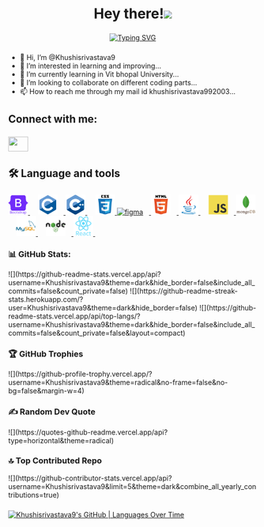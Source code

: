 <h1 align="center">Hey there!<img src="https://raw.githubusercontent.com/aemmadi/aemmadi/master/wave.gif" width="30px"></h1>

###

<p align="center">
  <a href="https://git.io/typing-svg"><img src="https://readme-typing-svg.demolab.com?font=Gabarito&size=35&duration=4000&pause=1000&color=87CEEB&center=true&vCenter=true&random=true&width=600&lines=Competitive+Programmer;MERN+Developer" alt="Typing SVG" /></a>
</p>

###

- 👋 Hi, I’m @Khushisrivastava9
- 👀 I’m interested in learning and improving...
- 🌱 I’m currently learning in Vit bhopal University...
- 💞️ I’m looking to collaborate on different coding parts...
- 📫 How to reach me through my mail id khushisrivastava992003...

###
<h2 align="left">Connect with me:</h2>

###
<p align="left">
<a href="https://linkedin.com/in/khushi-srivastava-ab029621b/" target="blank"><img align="center" src="https://raw.githubusercontent.com/rahuldkjain/github-profile-readme-generator/master/src/images/icons/Social/linked-in-alt.svg" alt="" height="30" width="40" /></a>
</p>

###

<h2 align="left">🛠 Language and tools</h2>

###
<div align="left">
<a href="https://getbootstrap.com" target="_blank" rel="noreferrer"> <img src="https://raw.githubusercontent.com/devicons/devicon/master/icons/bootstrap/bootstrap-plain-wordmark.svg" alt="bootstrap" width="40" height="40"/> <img width="12" /></a> 
<a href="https://www.cprogramming.com/" target="_blank" rel="noreferrer"> <img src="https://raw.githubusercontent.com/devicons/devicon/master/icons/c/c-original.svg" alt="c" width="40" height="40"/><img width="12" /> </a> 
<a href="https://www.w3schools.com/cpp/" target="_blank" rel="noreferrer"> <img src="https://raw.githubusercontent.com/devicons/devicon/master/icons/cplusplus/cplusplus-original.svg" alt="cplusplus" width="40" height="40"/> <img width="12" /></a> <a href="https://www.w3schools.com/css/" target="_blank" rel="noreferrer"> <img src="https://raw.githubusercontent.com/devicons/devicon/master/icons/css3/css3-original-wordmark.svg" alt="css3" width="40" height="40"/> </a> 
<a href="https://www.figma.com/" target="_blank" rel="noreferrer"> <img src="https://www.vectorlogo.zone/logos/figma/figma-icon.svg" alt="figma" width="40" height="40"/><img width="12" /> </a> 
<a href="https://www.w3.org/html/" target="_blank" rel="noreferrer"> <img src="https://raw.githubusercontent.com/devicons/devicon/master/icons/html5/html5-original-wordmark.svg" alt="html5" width="40" height="40"/><img width="12" /> </a> 
<a href="https://www.java.com" target="_blank" rel="noreferrer"> <img src="https://raw.githubusercontent.com/devicons/devicon/master/icons/java/java-original.svg" alt="java" width="40" height="40"/> <img width="12" /></a> 
<a href="https://developer.mozilla.org/en-US/docs/Web/JavaScript" target="_blank" rel="noreferrer"> <img src="https://raw.githubusercontent.com/devicons/devicon/master/icons/javascript/javascript-original.svg" alt="javascript" width="40" height="40"/><img width="12" /> </a> 
<a href="https://www.mongodb.com/" target="_blank" rel="noreferrer"> <img src="https://raw.githubusercontent.com/devicons/devicon/master/icons/mongodb/mongodb-original-wordmark.svg" alt="mongodb" width="40" height="40"/> <img width="12" /></a> 
<a href="https://www.mysql.com/" target="_blank" rel="noreferrer"> <img src="https://raw.githubusercontent.com/devicons/devicon/master/icons/mysql/mysql-original-wordmark.svg" alt="mysql" width="40" height="40"/> <img width="12" /></a> 
<a href="https://nodejs.org" target="_blank" rel="noreferrer"> <img src="https://raw.githubusercontent.com/devicons/devicon/master/icons/nodejs/nodejs-original-wordmark.svg" alt="nodejs" width="40" height="40"/><img width="12" /> </a> <a href="https://reactjs.org/" target="_blank" rel="noreferrer"> <img src="https://raw.githubusercontent.com/devicons/devicon/master/icons/react/react-original-wordmark.svg" alt="react" width="40" height="40"/> <img width="12" /></a>
</div>

###

### 📊 GitHub Stats:
<div>
![](https://github-readme-stats.vercel.app/api?username=Khushisrivastava9&theme=dark&hide_border=false&include_all_commits=false&count_private=false)
![](https://github-readme-streak-stats.herokuapp.com/?user=Khushisrivastava9&theme=dark&hide_border=false)
![](https://github-readme-stats.vercel.app/api/top-langs/?username=Khushisrivastava9&theme=dark&hide_border=false&include_all_commits=false&count_private=false&layout=compact)
</div>


### 🏆 GitHub Trophies
<div>
![](https://github-profile-trophy.vercel.app/?username=Khushisrivastava9&theme=radical&no-frame=false&no-bg=false&margin-w=4)
</div>

### ✍️ Random Dev Quote
<div>
![](https://quotes-github-readme.vercel.app/api?type=horizontal&theme=radical)
</div>

### 🔝 Top Contributed Repo
<div>
![](https://github-contributor-stats.vercel.app/api?username=Khushisrivastava9&limit=5&theme=dark&combine_all_yearly_contributions=true)
</div>

###
<!---
Khushisrivastava9/Khushisrivastava9 is a ✨ special ✨ repository because its `README.md` (this file) appears on your GitHub profile.
You can click the Preview link to take a look at your changes.
--->
[![Khushisrivastava9's GitHub | Languages Over Time](https://stats.quine.sh/Khushisrivastava9/languages-over-time?theme=light)](https://quine.sh)
